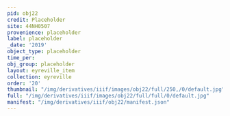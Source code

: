 ```yaml
---
pid: obj22
credit: Placeholder
site: 44NH0507
provenience: placeholder
label: placeholder
_date: '2019'
object_type: placeholder
time_per: 
obj_group: placeholder
layout: eyreville_item
collection: eyreville
order: '20'
thumbnail: "/img/derivatives/iiif/images/obj22/full/250,/0/default.jpg"
full: "/img/derivatives/iiif/images/obj22/full/full/0/default.jpg"
manifest: "/img/derivatives/iiif/obj22/manifest.json"
---
```

